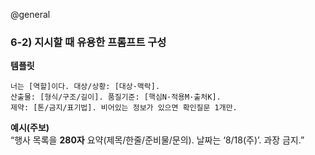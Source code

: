 @general

### 6-2) 지시할 때 유용한 프롬프트 구성

**템플릿**

```text
너는 [역할]이다. 대상/상황: [대상·맥락].
산출물: [형식/구조/길이]. 품질기준: [핵심N·적용M·출처K].
제약: [톤/금지/표기법]. 비어있는 정보가 있으면 확인질문 1개만.
```

**예시(주보)**  
“행사 목록을 **280자** 요약(제목/한줄/준비물/문의). 날짜는 ‘8/18(주)’. 과장 금지.”

